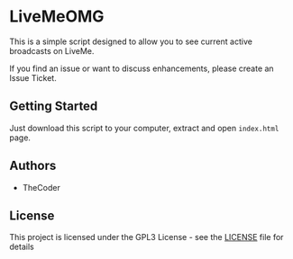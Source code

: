 # LiveMeOMG

This is a simple script designed to allow you to see current active broadcasts
on LiveMe.

If you find an issue or want to discuss enhancements, please create an Issue Ticket.

## Getting Started

Just download this script to your computer, extract and open ```index.html``` page.

## Authors

* TheCoder

## License

This project is licensed under the GPL3 License - see the [LICENSE](LICENSE) 
file for details
